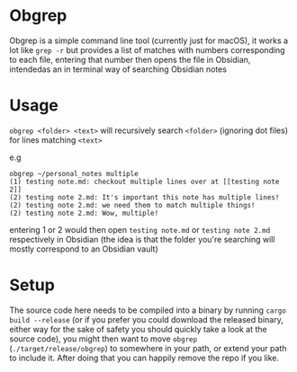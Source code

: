 # Obgrep

Obgrep is a simple command line tool (currently just for macOS), it works a lot like `grep -r` but provides a list of matches with numbers corresponding to each file, entering that number then opens the file in Obsidian, intendedas an in terminal way of searching Obsidian notes

# Usage

`obgrep <folder> <text>` will recursively search `<folder>` (ignoring dot files) for lines matching `<text>`

e.g
```
obgrep ~/personal_notes multiple
(1) testing note.md: checkout multiple lines over at [[testing note 2]]
(2) testing note 2.md: It's important this note has multiple lines!
(2) testing note 2.md: we need them to match multiple things!
(2) testing note 2.md: Wow, multiple!
```

entering 1 or 2 would then open `testing note.md` or `testing note 2.md` respectively in Obsidian (the idea is that the folder you're searching will mostly correspond to an Obsidian vault)

# Setup
The source code here needs to be compiled into a binary by running `cargo build --release` (or if you prefer you could download the released binary, either way for the sake of safety you should quickly take a look at the source code), you might then want to move `obgrep` (`./target/release/obgrep`) to somewhere in your path, or extend your path to include it. After doing that you can happily remove the repo if you like.
